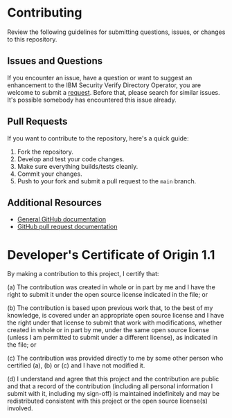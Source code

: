 # Contributing

Review the following guidelines for submitting questions, issues, or changes to this repository.


## Issues and Questions

If you encounter an issue, have a question or want to suggest an enhancement to the IBM Security Verify Directory Operator, you are welcome to submit a [request](https://github.com/IBM-Security/verify-directory-operator/issues).
Before that, please search for similar issues. It's possible somebody has encountered this issue already.

## Pull Requests

If you want to contribute to the repository, here's a quick guide:

1. Fork the repository.
2. Develop and test your code changes.
3. Make sure everything builds/tests cleanly.
4. Commit your changes.
5. Push to your fork and submit a pull request to the `main` branch.

## Additional Resources

* [General GitHub documentation](https://help.github.com/)
* [GitHub pull request documentation](https://help.github.com/send-pull-requests/)


# Developer's Certificate of Origin 1.1

By making a contribution to this project, I certify that:

(a) The contribution was created in whole or in part by me and I
   have the right to submit it under the open source license
   indicated in the file; or

(b) The contribution is based upon previous work that, to the best
   of my knowledge, is covered under an appropriate open source
   license and I have the right under that license to submit that
   work with modifications, whether created in whole or in part
   by me, under the same open source license (unless I am
   permitted to submit under a different license), as indicated
   in the file; or

(c) The contribution was provided directly to me by some other
   person who certified (a), (b) or (c) and I have not modified
   it.

(d) I understand and agree that this project and the contribution
   are public and that a record of the contribution (including all
   personal information I submit with it, including my sign-off) is
   maintained indefinitely and may be redistributed consistent with
   this project or the open source license(s) involved.

